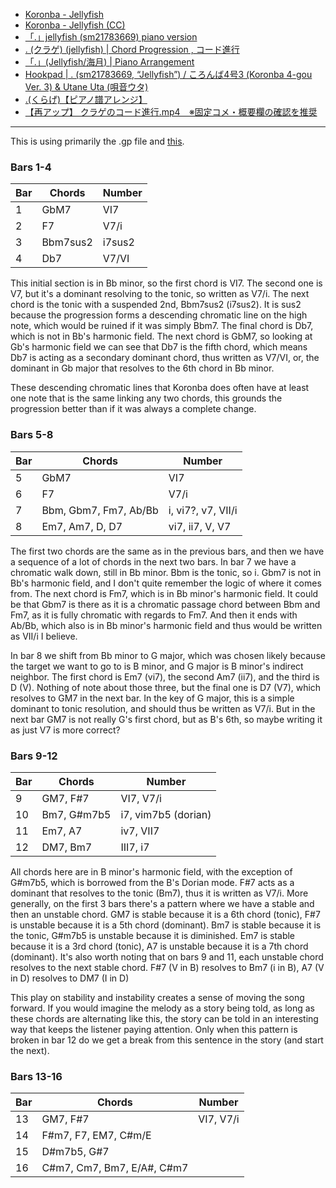 * [Koronba - Jellyfish](https://www.youtube.com/watch?v=ok7UX3utzvI)
* [Koronba - Jellyfish (CC)](https://www.youtube.com/watch?v=pskoRCJytR8)
* [「.」jellyfish (sm21783669) piano version](https://www.youtube.com/watch?v=tYHtRAFqk-0)
* [. (クラゲ) (jellyfish) | Chord Progression , コード進行](https://www.youtube.com/watch?v=130zR3ruoUc)
* [「.」(Jellyfish/海月) | Piano Arrangement](https://www.youtube.com/watch?v=TN-mAuwojYQ)
* [Hookpad | . (sm21783669, “Jellyfish”) / ころんば4号3 (Koronba 4-gou Ver. 3) & Utane Uta (唄音ウタ)](https://www.youtube.com/watch?v=sObyLzB2jGI)
* [.(くらげ)【ピアノ譜アレンジ】](https://www.youtube.com/watch?v=jYcAYkx1l44)
* [【再アップ】 クラゲのコード進行.mp4　※固定コメ・概要欄の確認を推奨](https://www.youtube.com/watch?v=tl2GI2aX5EI)

---

This is using primarily the .gp file and [this](https://www.youtube.com/watch?v=sObyLzB2jGI).

### Bars 1-4

| Bar | Chords | Number |
| --- | --- | --- |
| 1 | GbM7 | VI7 |
| 2 | F7 | V7/i |
| 3 | Bbm7sus2 | i7sus2 |
| 4 | Db7 | V7/VI |

This initial section is in Bb minor, so the first chord is VI7. The second one is V7, but it's a dominant resolving to the tonic, so written as V7/i.
The next chord is the tonic with a suspended 2nd, Bbm7sus2 (i7sus2). It is sus2 because the progression forms a descending chromatic line on the high note, which would be ruined if it was simply Bbm7.
The final chord is Db7, which is not in Bb's harmonic field. The next chord is GbM7, so looking at Gb's harmonic field we can see that Db7 is the fifth chord,
which means Db7 is acting as a secondary dominant chord, thus written as V7/VI, or, the dominant in Gb major that resolves to the 6th chord in Bb minor.

These descending chromatic lines that Koronba does often have at least one note that is the same linking any two chords, this grounds the progression better than if it was always a complete change.

### Bars 5-8

| Bar | Chords | Number |
| --- | --- | --- |
| 5 | GbM7 | VI7 |
| 6 | F7 | V7/i |
| 7 | Bbm, Gbm7, Fm7, Ab/Bb | i, vi7?, v7, VII/i |
| 8 | Em7, Am7, D, D7 | vi7, ii7, V, V7 |

The first two chords are the same as in the previous bars, and then we have a sequence of a lot of chords in the next two bars.
In bar 7 we have a chromatic walk down, still in Bb minor. Bbm is the tonic, so i.
Gbm7 is not in Bb's harmonic field, and I don't quite remember the logic of where it comes from.
The next chord is Fm7, which is in Bb minor's harmonic field. It could be that Gbm7 is there as it is a chromatic passage chord between Bbm and Fm7, as it is fully chromatic with regards to Fm7.
And then it ends with Ab/Bb, which also is in Bb minor's harmonic field and thus would be written as VII/i I believe.

In bar 8 we shift from Bb minor to G major, which was chosen likely because the target we want to go to is B minor, and G major is B minor's indirect neighbor.
The first chord is Em7 (vi7), the second Am7 (ii7), and the third is D (V). Nothing of note about those three, but the final one is D7 (V7), which resolves to GM7 in the next bar.
In the key of G major, this is a simple dominant to tonic resolution, and should thus be written as V7/i. But in the next bar GM7 is not really G's first chord, but as B's 6th,
so maybe writing it as just V7 is more correct?

### Bars 9-12

| Bar | Chords | Number |
| --- | --- | --- |
| 9 | GM7, F#7 | VI7, V7/i |
| 10 | Bm7, G#m7b5 | i7, vim7b5 (dorian) |
| 11 | Em7, A7 | iv7, VII7 |
| 12 | DM7, Bm7 | III7, i7 |

All chords here are in B minor's harmonic field, with the exception of G#m7b5, which is borrowed from the B's Dorian mode.
F#7 acts as a dominant that resolves to the tonic (Bm7), thus it is written as V7/i. More generally, on the first 3 bars there's a pattern where we have a stable and then an unstable chord.
GM7 is stable because it is a 6th chord (tonic), F#7 is unstable because it is a 5th chord (dominant).
Bm7 is stable because it is the tonic, G#m7b5 is unstable because it is diminished.
Em7 is stable because it is a 3rd chord (tonic), A7 is unstable because it is a 7th chord (dominant). 
It's also worth noting that on bars 9 and 11, each unstable chord resolves to the next stable chord. F#7 (V in B) resolves to Bm7 (i in B), A7 (V in D) resolves to DM7 (I in D)

This play on stability and instability creates a sense of moving the song forward. If you would imagine the melody as a story being told, as long as these chords are alternating like this,
the story can be told in an interesting way that keeps the listener paying attention. Only when this pattern is broken in bar 12 do we get a break from this sentence in the story (and start the next).

### Bars 13-16

| Bar | Chords | Number |
| --- | --- | --- |
| 13 | GM7, F#7 | VI7, V7/i |
| 14 | F#m7, F7, EM7, C#m/E | |
| 15 | D#m7b5, G#7 | |
| 16 | C#m7, Cm7, Bm7, E/A#, C#m7 | |

